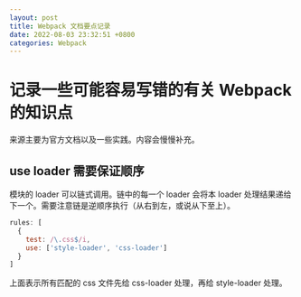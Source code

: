 ```yaml
---
layout: post
title: Webpack 文档要点记录
date: 2022-08-03 23:32:51 +0800
categories: Webpack
---
```


# 记录一些可能容易写错的有关 Webpack 的知识点

来源主要为官方文档以及一些实践。内容会慢慢补充。 

## use loader 需要保证顺序

模块的 loader 可以链式调用。链中的每一个 loader 会将本 loader 处理结果递给下一个。需要注意链是逆顺序执行（从右到左，或说从下至上）。

```js
rules: [
  {
    test: /\.css$/i,
    use: ['style-loader', 'css-loader']
  }
]
```

上面表示所有匹配的 css 文件先给 css-loader 处理，再给 style-loader 处理。
